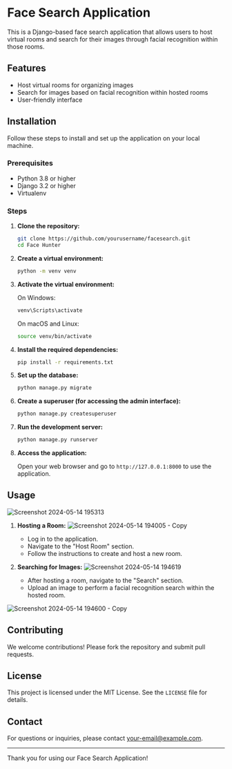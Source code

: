 # Face Search Application

This is a Django-based face search application that allows users to host virtual rooms and search for their images through facial recognition within those rooms.

## Features

- Host virtual rooms for organizing images
- Search for images based on facial recognition within hosted rooms
- User-friendly interface

## Installation

Follow these steps to install and set up the application on your local machine.

### Prerequisites

- Python 3.8 or higher
- Django 3.2 or higher
- Virtualenv

### Steps

1. **Clone the repository:**

    ```bash
    git clone https://github.com/yourusername/facesearch.git
    cd Face Hunter
    ```

2. **Create a virtual environment:**

    ```bash
    python -m venv venv
    ```

3. **Activate the virtual environment:**

    On Windows:

    ```bash
    venv\Scripts\activate
    ```

    On macOS and Linux:

    ```bash
    source venv/bin/activate
    ```

4. **Install the required dependencies:**

    ```bash
    pip install -r requirements.txt
    ```

5. **Set up the database:**

    ```bash
    python manage.py migrate
    ```

6. **Create a superuser (for accessing the admin interface):**

    ```bash
    python manage.py createsuperuser
    ```

7. **Run the development server:**

    ```bash
    python manage.py runserver
    ```

8. **Access the application:**

    Open your web browser and go to `http://127.0.0.1:8000` to use the application.

## Usage

![Screenshot 2024-05-14 195313](https://github.com/Yshprajapti18/Face-Search/assets/128960060/156fd5be-df49-48c2-8ca7-0c707e5ac6f5)


1. **Hosting a Room:**
![Screenshot 2024-05-14 194005 - Copy](https://github.com/Yshprajapti18/Face-Search/assets/128960060/bda20194-f9cf-4ef3-ba6b-5792cd74070e)
  
    - Log in to the application.
    - Navigate to the "Host Room" section.
    - Follow the instructions to create and host a new room.

2. **Searching for Images:**
![Screenshot 2024-05-14 194619](https://github.com/Yshprajapti18/Face-Search/assets/128960060/b40a6981-f473-4e92-9c42-4719794c100f)

    - After hosting a room, navigate to the "Search" section.
    - Upload an image to perform a facial recognition search within the hosted room.

![Screenshot 2024-05-14 194600 - Copy](https://github.com/Yshprajapti18/Face-Search/assets/128960060/33cfc105-e689-4c43-8db4-01d25ca9842c)


## Contributing

We welcome contributions! Please fork the repository and submit pull requests.

## License

This project is licensed under the MIT License. See the `LICENSE` file for details.

## Contact

For questions or inquiries, please contact [your-email@example.com](mailto:your-email@example.com).

---

Thank you for using our Face Search Application!
